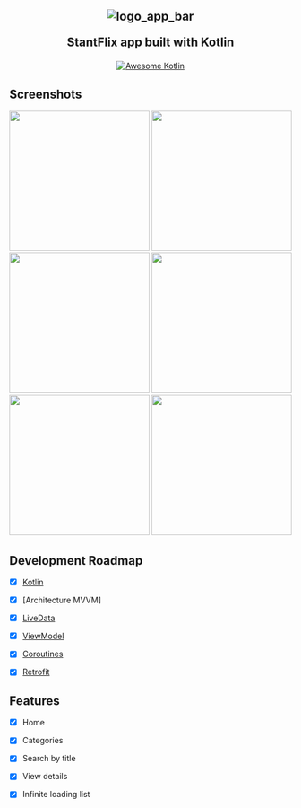<h2 align="center">

![logo_app_bar](https://user-images.githubusercontent.com/94938103/169182300-94428503-0c84-4ed2-9c14-d1c459413ae8.png)

StantFlix app built with Kotlin
</h2>

<p align="center">
  <a href="https://developer.android.com/kotlin">
    <img src="https://kotlin.link/awesome-kotlin.svg" alt="Awesome Kotlin">
  </a>
  


## Screenshots

<p align="center">
  
<img src="https://user-images.githubusercontent.com/94938103/169182458-ffa009f6-571f-4b93-8098-6448fb4533a7.png" width="250" >
 
<img src="https://user-images.githubusercontent.com/94938103/169182469-c24797e8-39eb-4969-961b-7265928541ec.png" width="250"> 
  
<img src="https://user-images.githubusercontent.com/94938103/169182484-08214d94-75a1-4081-add3-fb0670612013.png" width="250">   
 
<img src="https://user-images.githubusercontent.com/94938103/169182488-f075880a-8bd3-40bf-aab7-67892b47d2c7.png" width="250">     

<img src="https://user-images.githubusercontent.com/94938103/169182506-be9a05eb-4f1c-4459-b102-e3966fe72c86.png" width="250">     
  
<img src="https://user-images.githubusercontent.com/94938103/169185129-12fb73d4-827c-4506-8658-3e323c501838.gif" width="250" >       
  

</p>



## Development Roadmap

- [x] [Kotlin](https://kotlinlang.org/)
- [x] [Architecture MVVM]
- [x] [LiveData](https://developer.android.com/topic/libraries/architecture/livedata)
- [x] [ViewModel](https://developer.android.com/topic/libraries/architecture/viewmodel)
- [x] [Coroutines](https://developer.android.com/topic/libraries/architecture/coroutines)
- [x] [Retrofit](https://square.github.io/retrofit/)


## Features

- [x] Home
- [x] Categories
- [x] Search by title
- [x] View details
- [x] Infinite loading list








